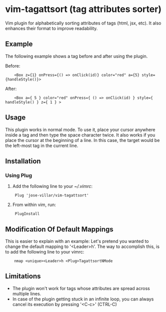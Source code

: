# vim-tagattsort (tag attributes sorter)
Vim plugin for alphabetically sorting attributes of tags (html, jsx, etc). It also enhances their format to improve readability.

## Example

The following example shows a tag before and after using the plugin.

Before:

        <Box z={1} onPress={() => onClick(id)} color="red" a={5} style={handleStyle()}>

After:

        <Box a={ 5 } color="red" onPress={ () => onClick(id) } style={ handleStyle() } z={ 1 } >


## Usage

This plugin works in normal mode. To use it, place your cursor anywhere inside a tag and then type the space character twice. It also works if you place the cursor at the beginning of a line. In this case, the target would be the left-most tag in the current line.

## Installation

### Using Plug

1. Add the following line to your *~/.vimrc*:

        Plug 'jose-villar/vim-tagattsort'

2. From within vim, run:

        PlugInstall


## Modification Of Default Mappings

This is easier to explain with an example: Let's pretend you wanted to change the default mapping to '\<Leader\>h'. The way to accomplish this, is to add the following line to your vimrc:

        nmap <unique><Leader>h <Plug>TagattsortNMode

## Limitations

- The plugin won't work for tags whose attributes are spread across multiple lines.
- In case of the plugin getting stuck in an infinite loop, you can always cancel its execution by pressing '\<C-c\>' (CTRL-C)
